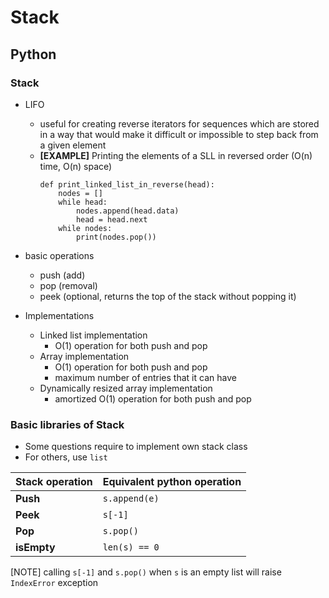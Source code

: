 # Stack
## Python
### Stack
- LIFO 
    + useful for creating reverse iterators for sequences which are stored in a way that would make it difficult or impossible to step back from a given element
    + **[EXAMPLE]** Printing the elements of a SLL in reversed order (O(n) time, O(n) space)
        ```
        def print_linked_list_in_reverse(head):
            nodes = []
            while head:
                nodes.append(head.data)
                head = head.next
            while nodes:
                print(nodes.pop())
        ```

- basic operations
    + push (add)
    + pop (removal)
    + peek (optional, returns the top of the stack without popping it)
- Implementations
    + Linked list implementation
        - O(1) operation for both push and pop
    + Array implementation
        - O(1) operation for both push and pop
        - maximum number of entries that it can have
    + Dynamically resized array implementation
        - amortized O(1) operation for both push and pop

### Basic libraries of Stack
- Some questions require to implement own stack class
- For others, use `list`

| Stack operation | Equivalent python operation |
|-----------------|-----------------------------|
| **Push**        | `s.append(e)`               | 
| **Peek**        | `s[-1]`                     |
| **Pop**         | `s.pop()`                   |
| **isEmpty**     | `len(s) == 0`               |

[NOTE] calling `s[-1]` and `s.pop()` when `s` is an empty list will raise `IndexError` exception



